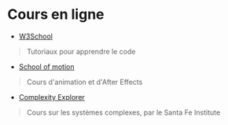 # Cours en ligne

- [W3School](https://www.w3schools.com/)
> Tutoriaux pour apprendre le code
- [School of motion](https://www.schoolofmotion.com/)
> Cours d'animation et d'After Effects
- [Complexity Explorer](https://www.complexityexplorer.org/)
> Cours sur les systèmes complexes, par le Santa Fe Institute

